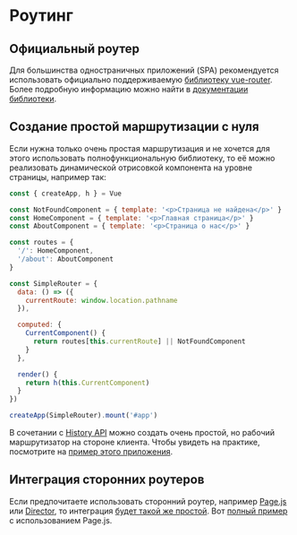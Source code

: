 # Роутинг

## Официальный роутер

Для большинства одностраничных приложений (SPA) рекомендуется использовать официально поддерживаемую [библиотеку vue-router](https://github.com/vuejs/vue-router-next). Более подробную информацию можно найти в [документации библиотеки](https://next.router.vuejs.org/).

## Создание простой маршрутизации с нуля

Если нужна только очень простая маршрутизация и не хочется для этого использовать полнофункциональную библиотеку, то её можно реализовать динамической отрисовкой компонента на уровне страницы, например так:

```js
const { createApp, h } = Vue

const NotFoundComponent = { template: '<p>Страница не найдена</p>' }
const HomeComponent = { template: '<p>Главная страница</p>' }
const AboutComponent = { template: '<p>Страница о нас</p>' }

const routes = {
  '/': HomeComponent,
  '/about': AboutComponent
}

const SimpleRouter = {
  data: () => ({
    currentRoute: window.location.pathname
  }),

  computed: {
    CurrentComponent() {
      return routes[this.currentRoute] || NotFoundComponent
    }
  },

  render() {
    return h(this.CurrentComponent)
  }
})

createApp(SimpleRouter).mount('#app')
```

В сочетании с [History API](https://developer.mozilla.org/en-US/docs/Web/API/History_API/Working_with_the_History_API) можно создать очень простой, но рабочий маршрутизатор на стороне клиента. Чтобы увидеть на практике, посмотрите на [пример этого приложения](https://github.com/phanan/vue-3.0-simple-routing-example).

## Интеграция сторонних роутеров

Если предпочитаете использовать сторонний роутер, например [Page.js](https://github.com/visionmedia/page.js) или [Director](https://github.com/flatiron/director), то интеграция [будет такой же простой](https://github.com/phanan/vue-3.0-simple-routing-example/compare/master...pagejs). Вот [полный пример](https://github.com/phanan/vue-3.0-simple-routing-example/tree/pagejs) с использованием Page.js.
